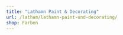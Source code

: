 ```yaml
---
title: "Lathamn Paint & Decorating"
url: /latham/lathamn-paint-und-decorating/
shop: Farben
---
```

